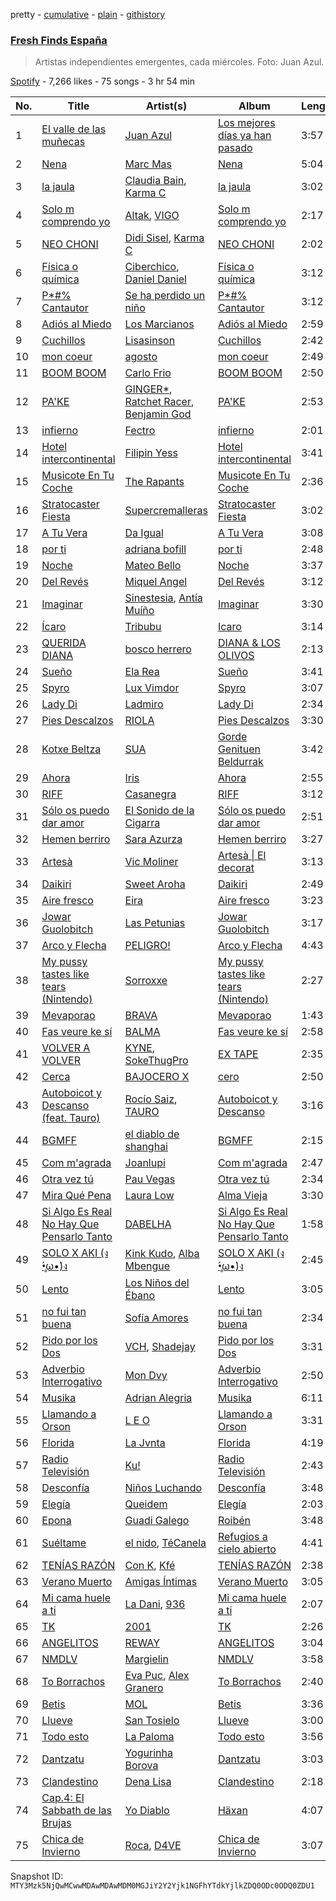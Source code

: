 pretty - [cumulative](/playlists/cumulative/37i9dQZF1DWVhn3qoy98w6.md) - [plain](/playlists/plain/37i9dQZF1DWVhn3qoy98w6) - [githistory](https://github.githistory.xyz/mackorone/spotify-playlist-archive/blob/main/playlists/plain/37i9dQZF1DWVhn3qoy98w6)

### [Fresh Finds España](https://open.spotify.com/playlist/37i9dQZF1DWVhn3qoy98w6)

> Artistas independientes emergentes, cada miércoles\. Foto: Juan Azul.

[Spotify](https://open.spotify.com/user/spotify) - 7,266 likes - 75 songs - 3 hr 54 min

| No. | Title | Artist(s) | Album | Length |
|---|---|---|---|---|
| 1 | [El valle de las muñecas](https://open.spotify.com/track/34OHLXoeVbUOuNmSHolOtj) | [Juan Azul](https://open.spotify.com/artist/2Vn6T7bYqhxrrgrlMtIriw) | [Los mejores días ya han pasado](https://open.spotify.com/album/24AR0hGrrhMHMRUXJ2FFb5) | 3:57 |
| 2 | [Nena](https://open.spotify.com/track/66T2lsNKZwjxXKmkE0DWxS) | [Marc Mas](https://open.spotify.com/artist/2Afa8bc03hUILSCuypSSzt) | [Nena](https://open.spotify.com/album/51MWrSClYZTToOAm5luHrV) | 5:04 |
| 3 | [la jaula](https://open.spotify.com/track/1Be3ou3Z5sBq0qwgR6ymIz) | [Claudia Bain](https://open.spotify.com/artist/0HpMnoBW5aeXNr9tWZyPWt), [Karma C](https://open.spotify.com/artist/0o5CzIkmDyHMF4yG4CrAxh) | [la jaula](https://open.spotify.com/album/2q7xnQethPPhteviQSVkZf) | 3:02 |
| 4 | [Solo m comprendo yo](https://open.spotify.com/track/1YlmUhpJZs9jWRBcZlJJCS) | [Altak](https://open.spotify.com/artist/6u7wmFbrMYOGV7Z7dIDfhf), [VIGO](https://open.spotify.com/artist/4439H0odnAN0ToEUclZGiS) | [Solo m comprendo yo](https://open.spotify.com/album/2P8KulDZOIhylneFbOJ5ez) | 2:17 |
| 5 | [NEO CHONI](https://open.spotify.com/track/3mYn9TypM6hFirz9uonaEv) | [Didi Sisel](https://open.spotify.com/artist/0sZKNV4G3bbHKQ0Sj75twq), [Karma C](https://open.spotify.com/artist/0o5CzIkmDyHMF4yG4CrAxh) | [NEO CHONI](https://open.spotify.com/album/4Mpmpt6rI9AlwJmTxP12nT) | 2:02 |
| 6 | [Física o química](https://open.spotify.com/track/5SpOe3kgL1Lte3vGDKAggs) | [Ciberchico](https://open.spotify.com/artist/2Y6MpHfkkDuoc4x47xcdho), [Daniel Daniel](https://open.spotify.com/artist/63hRgCbTdP3yf4IdYZ2AID) | [Física o química](https://open.spotify.com/album/4frEbMcP4umG8Ue6CNHIrO) | 3:12 |
| 7 | [P\*\#% Cantautor](https://open.spotify.com/track/5vEE3mNVCgHvcFH9nI4TgU) | [Se ha perdido un niño](https://open.spotify.com/artist/3hBFtHSUfUl6qa3NdDnUbL) | [P\*\#% Cantautor](https://open.spotify.com/album/27OhREemhxU6SiqOPON0mP) | 3:12 |
| 8 | [Adiós al Miedo](https://open.spotify.com/track/22mnozR3TPbB5dmrMnn9oq) | [Los Marcianos](https://open.spotify.com/artist/22vPwyMSQGGxwRKounapT9) | [Adiós al Miedo](https://open.spotify.com/album/7EAe9nadi0tHYarjarNEwc) | 2:59 |
| 9 | [Cuchillos](https://open.spotify.com/track/4vEutziRAYewCT97ziq48J) | [Lisasinson](https://open.spotify.com/artist/0bvq2O2MrIINNOJTVuqQ32) | [Cuchillos](https://open.spotify.com/album/2WXVOnXCzcgoCcFQBjTlBX) | 2:42 |
| 10 | [mon coeur](https://open.spotify.com/track/0hKzREmqBhDJGyGEonMXRQ) | [agosto](https://open.spotify.com/artist/0WSxxeaRyEijDqsE2TziXK) | [mon coeur](https://open.spotify.com/album/5gHZ4H1tfoG8nn2sgjJJnL) | 2:49 |
| 11 | [BOOM BOOM](https://open.spotify.com/track/4vfnHSNdl8PVRkQlceU9lC) | [Carlo Frio](https://open.spotify.com/artist/2ZkSJkvuz5kzvPe4ff1jqc) | [BOOM BOOM](https://open.spotify.com/album/6CRlf5NxPQkzZF5ZhPajvU) | 2:50 |
| 12 | [PA'KE](https://open.spotify.com/track/42OBlkU7tnIG3OXCvrMUSP) | [GINGER\*](https://open.spotify.com/artist/4u3OXMzSp3Z6oAbWpqKz1e), [Ratchet Racer](https://open.spotify.com/artist/41YGhblkQx83QlcTseXks5), [Benjamin God](https://open.spotify.com/artist/6E8vPpbr9BcodWVWbwznij) | [PA'KE](https://open.spotify.com/album/4m2MlGw03o7WeQtYGN6uKV) | 2:53 |
| 13 | [infierno](https://open.spotify.com/track/5EbwaqVKKzwZTslv4Zpmom) | [Fectro](https://open.spotify.com/artist/34Tgpgu56FedPkQ23qcq1M) | [infierno](https://open.spotify.com/album/4Vr97CV6za00a9eKY1HBr6) | 2:01 |
| 14 | [Hotel intercontinental](https://open.spotify.com/track/2XLMBBgObZW1lesyKH0okE) | [Filipin Yess](https://open.spotify.com/artist/7hr1ydc5Cy7XA7jeMeyZti) | [Hotel intercontinental](https://open.spotify.com/album/0w5rFmaVhlUYAbVixWWh6N) | 3:41 |
| 15 | [Musicote En Tu Coche](https://open.spotify.com/track/3E1qPGRKHTCOToI8NVz1rO) | [The Rapants](https://open.spotify.com/artist/6n9E45r5Ewzy1qXMqSVMA7) | [Musicote En Tu Coche](https://open.spotify.com/album/0EEPm0bQ2OsJr53f3ov9SO) | 2:36 |
| 16 | [Stratocaster Fiesta](https://open.spotify.com/track/4FQ7rRoB29fItLov2M6GHQ) | [Supercremalleras](https://open.spotify.com/artist/4cAysvzMGJCTc4696hNE15) | [Stratocaster Fiesta](https://open.spotify.com/album/28XNWgzQ105SlKmn28Si2K) | 3:02 |
| 17 | [A Tu Vera](https://open.spotify.com/track/7C1gV8BrHOnfLcyh0zTXoH) | [Da Igual](https://open.spotify.com/artist/4321W7imSCftQ5Dnoq3LKe) | [A Tu Vera](https://open.spotify.com/album/2ciN0fskn1z7y8sgCaeSB4) | 3:08 |
| 18 | [por ti](https://open.spotify.com/track/3RE16JsXNDWkSaWQbkj8dz) | [adriana bofill](https://open.spotify.com/artist/2MS7RenkEdhtLAmdqSLmFN) | [por ti](https://open.spotify.com/album/02N1Qn2FT8N0ARbKAaDY95) | 2:48 |
| 19 | [Noche](https://open.spotify.com/track/5AQRdDB9VB5ltqiRTdobCK) | [Mateo Bello](https://open.spotify.com/artist/47jnmV5l8x5UZtsifCJAaU) | [Noche](https://open.spotify.com/album/7rk0sRF4D61PVjjgetEiZF) | 3:37 |
| 20 | [Del Revés](https://open.spotify.com/track/0gEz9vaHYC7CaVkmqwQyIh) | [Miquel Angel](https://open.spotify.com/artist/1MjAoX6mkGiGMhIQfAmbG3) | [Del Revés](https://open.spotify.com/album/67m0seS2yo06Jgv8XBjOpc) | 3:12 |
| 21 | [Imaginar](https://open.spotify.com/track/4O8zQETf01vrCVlWOEHHDR) | [Sinestesia](https://open.spotify.com/artist/5p4TrwDQQcCgNpTXYLlzr9), [Antía Muíño](https://open.spotify.com/artist/0ecHgq56xOnMWAfLwvyFV1) | [Imaginar](https://open.spotify.com/album/7ruWyHSNBgkPc0jeygkR56) | 3:30 |
| 22 | [Ícaro](https://open.spotify.com/track/34Vj2yLLyGkXpVLjXNfRPN) | [Tribubu](https://open.spotify.com/artist/4JqmyJee1em3uw240vlPYL) | [Icaro](https://open.spotify.com/album/0HbCsTiw7QcJSY1WBMlGUq) | 3:14 |
| 23 | [QUERIDA DIANA](https://open.spotify.com/track/5xefpkk2rXRzUFZA1obGZP) | [bosco herrero](https://open.spotify.com/artist/2k74pCf0NdIPHGCpwocdxG) | [DIANA & LOS OLIVOS](https://open.spotify.com/album/3eVg19XI7Veh7JJWtoPiWm) | 2:13 |
| 24 | [Sueño](https://open.spotify.com/track/2ALcCT2uuJzgWnQRS7PcSH) | [Ela Rea](https://open.spotify.com/artist/5KUsgTBOSPOKlv7doXU9H6) | [Sueño](https://open.spotify.com/album/3eRi2kbJzfycmZlyHs5TOZ) | 3:41 |
| 25 | [Spyro](https://open.spotify.com/track/76kvXrlKSu5XF8pIoPnIWC) | [Lux Vimdor](https://open.spotify.com/artist/5MSARlILztDOl23Gc3mqI8) | [Spyro](https://open.spotify.com/album/0dvRm9ckOfG1EQ1CgrZnMx) | 3:07 |
| 26 | [Lady Di](https://open.spotify.com/track/0bDPPFxtiBritMOzMywxeY) | [Ladmiro](https://open.spotify.com/artist/711UjM31liD4hIIBkgwHKP) | [Lady Di](https://open.spotify.com/album/0eCs5MkgSfJqstZQayXbUQ) | 2:34 |
| 27 | [Pies Descalzos](https://open.spotify.com/track/6OHHbZlKgFE0qHumroVxTn) | [RIOLA](https://open.spotify.com/artist/3Ri2BjKwyDM96dsOzYL5r9) | [Pies Descalzos](https://open.spotify.com/album/4MTmhszFXXl9m2HKhfBvxZ) | 3:30 |
| 28 | [Kotxe Beltza](https://open.spotify.com/track/4WwrRIRbed5zGMKvK5ENXk) | [SUA](https://open.spotify.com/artist/3A0FoZWEpr8wHWN2Esmac8) | [Gorde Genituen Beldurrak](https://open.spotify.com/album/7AlgnQGgqJA2auwFYMtp7V) | 3:42 |
| 29 | [Ahora](https://open.spotify.com/track/5lI7VMFQlf90PsWxcFgDSu) | [Iris](https://open.spotify.com/artist/5lHuOxpSb1T1dCtgO7twsC) | [Ahora](https://open.spotify.com/album/6LZT00x3ShPQAAyEahc2y2) | 2:55 |
| 30 | [RIFF](https://open.spotify.com/track/09CHTBJZcNa44I5TVLoEp7) | [Casanegra](https://open.spotify.com/artist/3XYrqyJMN7Ah0DerF3NOdE) | [RIFF](https://open.spotify.com/album/2nD2hBek69Igev9dyeeG0Z) | 3:12 |
| 31 | [Sólo os puedo dar amor](https://open.spotify.com/track/344UZhT6lsxDTrpXsoRocX) | [El Sonido de la Cigarra](https://open.spotify.com/artist/3G9MEQ7WZmW7W8re4m7y9c) | [Sólo os puedo dar amor](https://open.spotify.com/album/3qudFSKQaSCepBwCYJV2be) | 2:51 |
| 32 | [Hemen berriro](https://open.spotify.com/track/3S4icipl7PLaAyg5BwPerH) | [Sara Azurza](https://open.spotify.com/artist/5vaz81mmdIVpIABqIbxXqR) | [Hemen berriro](https://open.spotify.com/album/5SVjIJwGTFeJPUTbedQQP7) | 3:27 |
| 33 | [Artesà](https://open.spotify.com/track/37gxrXAIKbzUA4Zh2L9W3W) | [Vic Moliner](https://open.spotify.com/artist/575ikWoIgLK88O2FAQ6kPf) | [Artesà \| El decorat](https://open.spotify.com/album/5m32DsIYy945M3TesLuE1Z) | 3:13 |
| 34 | [Daikiri](https://open.spotify.com/track/36fFR5Dev1Q4sBzwLSp4AN) | [Sweet Aroha](https://open.spotify.com/artist/239oOcVIqLlsYWE74ttLnC) | [Daikiri](https://open.spotify.com/album/6NiZ3NSIuVeFzllXVAblMK) | 2:49 |
| 35 | [Aire fresco](https://open.spotify.com/track/0ZxHrvkHgth2T7JirK4ZvE) | [Eira](https://open.spotify.com/artist/2Wxv0u0QvT9nBcdRxv6G9v) | [Aire fresco](https://open.spotify.com/album/1tDdeikwHt5D2TH8v9dqCJ) | 3:23 |
| 36 | [Jowar Guolobitch](https://open.spotify.com/track/2oyyeylOGnzSSERKuZiUPI) | [Las Petunias](https://open.spotify.com/artist/5ahvDss0AH60cd2AWqoU1r) | [Jowar Guolobitch](https://open.spotify.com/album/1NVkIIK0W1RnktuK1YKHfO) | 3:17 |
| 37 | [Arco y Flecha](https://open.spotify.com/track/3Sp2TKqbsUzvswJDrCpy30) | [PELIGRO!](https://open.spotify.com/artist/3FDCL5TTPpKM5liVuuU0f3) | [Arco y Flecha](https://open.spotify.com/album/3LastyjHlB3B9gIzTTHnKN) | 4:43 |
| 38 | [My pussy tastes like tears \(Nintendo\)](https://open.spotify.com/track/25JZRVdTrDaV2df2r56fan) | [Sorroxxe](https://open.spotify.com/artist/0zxxL9BwUqEZ0YMRT5Cezy) | [My pussy tastes like tears \(Nintendo\)](https://open.spotify.com/album/5FUiaADr4ez8011VLATvIZ) | 2:27 |
| 39 | [Mevaporao](https://open.spotify.com/track/3vc32lzMloEN80JB28d5KY) | [BRAVA](https://open.spotify.com/artist/3O2c7Rx1wcqMVkq9pZn4WZ) | [Mevaporao](https://open.spotify.com/album/1ZtI2STepTGZHjcQGL71lH) | 1:43 |
| 40 | [Fas veure ke sí](https://open.spotify.com/track/5rDxVWl6N5lFVXYbF5MzQO) | [BALMA](https://open.spotify.com/artist/120KlGliWpuFD6rw7oiLAH) | [Fas veure ke sí](https://open.spotify.com/album/1XBhxUjbQ03kNdorgeOIE7) | 2:58 |
| 41 | [VOLVER A VOLVER](https://open.spotify.com/track/7GSoYbLjVy2BIpLdvZtIIg) | [KYNE](https://open.spotify.com/artist/0RRa1tJbRhkUZsfrVh6524), [SokeThugPro](https://open.spotify.com/artist/44nEKYuxqc1juQ79QsVOl0) | [EX TAPE](https://open.spotify.com/album/6x0qXIy7gbejQ31b6ZbAId) | 2:35 |
| 42 | [Cerca](https://open.spotify.com/track/3r6OZbeJAlW5GVnBc8krZK) | [BAJOCERO X](https://open.spotify.com/artist/0zry48rNmbs7Qd3gM4YkEq) | [cero](https://open.spotify.com/album/5f5e2i8QT37xUNaXMBXslA) | 2:50 |
| 43 | [Autoboicot y Descanso \(feat\. Tauro\)](https://open.spotify.com/track/1z31ry66LJcIQjjrNfXnYV) | [Rocío Saiz](https://open.spotify.com/artist/6J7Piqvg9Y5aIOFq6DuJtm), [TAURO](https://open.spotify.com/artist/2B76nxBwYVPBmWnqUqbsIN) | [Autoboicot y Descanso](https://open.spotify.com/album/4HMNjaeMuTR4xriTBGOV2H) | 3:16 |
| 44 | [BGMFF](https://open.spotify.com/track/3FxQPN801ohhZI6EdNGVPl) | [el diablo de shanghai](https://open.spotify.com/artist/6SOoncS0Wc2j36swbwzSWt) | [BGMFF](https://open.spotify.com/album/4zqnBySsI6zDx2OPOCTsuq) | 2:15 |
| 45 | [Com m'agrada](https://open.spotify.com/track/3ViFfeSMTKv8lfV3iUK5ob) | [Joanlupi](https://open.spotify.com/artist/7zMFWlHGvfAg6M2FFN0tR1) | [Com m'agrada](https://open.spotify.com/album/5Rm9zb8ogWhHCquXBtke87) | 2:47 |
| 46 | [Otra vez tú](https://open.spotify.com/track/4bJSwXdl4LkeukKAq1Coy1) | [Pau Vegas](https://open.spotify.com/artist/5os3rIfiiErtNRocvMePpc) | [Otra vez tú](https://open.spotify.com/album/1h7ite4J4nV3Z3LwxsXBC3) | 2:34 |
| 47 | [Mira Qué Pena](https://open.spotify.com/track/4sYwIBuj3UB9zgdIEfyxMy) | [Laura Low](https://open.spotify.com/artist/0TD9M7dcY312PKiZ8nukgT) | [Alma Vieja](https://open.spotify.com/album/7os6rF7PFQnyPgRlzwwjES) | 3:30 |
| 48 | [Si Algo Es Real No Hay Que Pensarlo Tanto](https://open.spotify.com/track/5VIEiVFL2bhmjo5MoUHOQ9) | [DABELHA](https://open.spotify.com/artist/3fYDVIrUOpGnUxHmTOxroI) | [Si Algo Es Real No Hay Que Pensarlo Tanto](https://open.spotify.com/album/4vr83f1p97OtB6DZPoKAj9) | 1:58 |
| 49 | [SOLO X AKI \(ง •̥́ω•̀\)ง](https://open.spotify.com/track/2qVuHflquq941gkT3mJyIb) | [Kink Kudo](https://open.spotify.com/artist/3Q0NZIwDnlkkh66dz8NJNh), [Alba Mbengue](https://open.spotify.com/artist/3qgzGkZtMWhw3seBssVWWW) | [SOLO X AKI \(ง •̥́ω•̀\)ง](https://open.spotify.com/album/5uQ9fjJ0zS2NggLDdNCtaY) | 2:45 |
| 50 | [Lento](https://open.spotify.com/track/6smPtK3VWTVPSh1fIlSPRJ) | [Los Niños del Ébano](https://open.spotify.com/artist/0Rm6VntrAsGQUh7GUqbzUC) | [Lento](https://open.spotify.com/album/5zjD7QSrASyw8DMT8Fe4tA) | 3:05 |
| 51 | [no fui tan buena](https://open.spotify.com/track/6BDLRKLrW4Ebo1G8USnjB8) | [Sofía Amores](https://open.spotify.com/artist/6jXX146p0AOeMFnndQH3cQ) | [no fui tan buena](https://open.spotify.com/album/6RMXgu3YX8lwQLmtPelavr) | 2:34 |
| 52 | [Pido por los Dos](https://open.spotify.com/track/1EM3fZoTfAFCpdYhThCwTi) | [VCH](https://open.spotify.com/artist/1sJ7KDlusZKSV1lje0IP1x), [Shadejay](https://open.spotify.com/artist/5wmg3uz0BUC23NplYdlaUO) | [Pido por los Dos](https://open.spotify.com/album/5BSSFVeqtMHxAmd65jo0KH) | 3:31 |
| 53 | [Adverbio Interrogativo](https://open.spotify.com/track/7G4H0MSlxFeXfDFRE3Cpgs) | [Mon Dvy](https://open.spotify.com/artist/7MoX5e6PR4dvaoCXKXgZQ6) | [Adverbio Interrogativo](https://open.spotify.com/album/0T3mJHHD99L6RUYGMyyOrD) | 2:50 |
| 54 | [Musika](https://open.spotify.com/track/0RGewG7ERT2cYdEGzLuZTY) | [Adrian Alegria](https://open.spotify.com/artist/24w4dGFG8bDi3wG1qbnDM7) | [Musika](https://open.spotify.com/album/3RgzOkmnpt3z3GdLzfftIu) | 6:11 |
| 55 | [Llamando a Orson](https://open.spotify.com/track/4BZnOWgnNV1ayvAsByp3Kp) | [L E O](https://open.spotify.com/artist/3NlTAtfmLjoRSJ0vzck3G2) | [Llamando a Orson](https://open.spotify.com/album/0ghw5RE3TBjJf2P2eva28r) | 3:31 |
| 56 | [Florida](https://open.spotify.com/track/0nbf1fJ3Acs8W2K4TGuyUX) | [La Jvnta](https://open.spotify.com/artist/1wHptSDgqHuIBNzx5YbdkH) | [Florida](https://open.spotify.com/album/3LQ5luszswBH9sbp67fkqt) | 4:19 |
| 57 | [Radio Televisión](https://open.spotify.com/track/17222xMDd325ytTCKkyJ7u) | [Ku!](https://open.spotify.com/artist/7kx4gR61QqGy1RCrbaxr9n) | [Radio Televisión](https://open.spotify.com/album/6akyPwzcZd7gA1GmCTfcJw) | 2:43 |
| 58 | [Desconfía](https://open.spotify.com/track/4g5E2lrh7pqczz59XCeeyn) | [Niños Luchando](https://open.spotify.com/artist/32ssrEXNswpY4dF56WYYZl) | [Desconfía](https://open.spotify.com/album/0bEH4rhUaB5p1VKafxgLPv) | 3:48 |
| 59 | [Elegía](https://open.spotify.com/track/66clRTK5ktdoKdgKj1TDM1) | [Queidem](https://open.spotify.com/artist/1Rhh50B7hX1KLom9agA3Cf) | [Elegía](https://open.spotify.com/album/0bnd3xPxHs6YSjmdE4rjKZ) | 2:03 |
| 60 | [Epona](https://open.spotify.com/track/0x8RsUvC9ADUNamA4i61qy) | [Guadi Galego](https://open.spotify.com/artist/4qiV7esJIt796GLcTRO0a4) | [Roibén](https://open.spotify.com/album/06HGr2YDlLeCM4wioL4AoM) | 3:48 |
| 61 | [Suéltame](https://open.spotify.com/track/4trQ3IsmUhTIycT2Yp2AdV) | [el nido](https://open.spotify.com/artist/6o6UaIWvzYLItWbkQtUbka), [TéCanela](https://open.spotify.com/artist/7DqUxnbDJwdpFRS8rIgVy0) | [Refugios a cielo abierto](https://open.spotify.com/album/0ijwVJpnodI0Zbt9CLOQjz) | 4:41 |
| 62 | [TENÍAS RAZÓN](https://open.spotify.com/track/2X50m2Lyj20qgymNEyWrJz) | [Con K](https://open.spotify.com/artist/0HFSv9JWkZcY2K4yLGNaHS), [Kfé](https://open.spotify.com/artist/21Oja0BVOrXu4kGqK8MfDF) | [TENÍAS RAZÓN](https://open.spotify.com/album/6xTH821GcnRoq3B2S7PiZF) | 2:38 |
| 63 | [Verano Muerto](https://open.spotify.com/track/3619IbafZNHJpkAgXaa2n7) | [Amigas Íntimas](https://open.spotify.com/artist/3UUAW3F5qqRQrTvAHuAarw) | [Verano Muerto](https://open.spotify.com/album/4aeMLcjzuN4VBDBxr0Ypvp) | 3:05 |
| 64 | [Mi cama huele a ti](https://open.spotify.com/track/4s5kWwIvjdGROkGS2kQ38V) | [La Dani](https://open.spotify.com/artist/3TJq3RpStgVuYfSyZ1jQJS), [936](https://open.spotify.com/artist/4zbUEP4kM8M21YqMtWbP0v) | [Mi cama huele a ti](https://open.spotify.com/album/2PqaGm3QH7uXQfWs3nB0pt) | 2:07 |
| 65 | [TK](https://open.spotify.com/track/4iPtYxmNRyirGxbA9tHM85) | [2001](https://open.spotify.com/artist/4ptSxeecnfuKKrOm7oCVPT) | [TK](https://open.spotify.com/album/08RDZE517heZAGdYviYRcu) | 2:26 |
| 66 | [ANGELITOS](https://open.spotify.com/track/3QKrnBpFuDbyfj2dpKK1Ae) | [REWAY](https://open.spotify.com/artist/2zPKKlOYbIFo1OayeSLF9C) | [ANGELITOS](https://open.spotify.com/album/51jnFV59JskQyvcvfp0wHX) | 3:04 |
| 67 | [NMDLV](https://open.spotify.com/track/4eAFArk45q3jk70ssY3jMf) | [Margielin](https://open.spotify.com/artist/0Kp2ACUPUbT5GK7gOo6M40) | [NMDLV](https://open.spotify.com/album/1UcPmHrhoOPtIwCTrYGpRF) | 3:58 |
| 68 | [To Borrachos](https://open.spotify.com/track/22LIk5dy9vKKEOmBuozc6Y) | [Eva Puc](https://open.spotify.com/artist/2zA0HW4T836wu7h3atnUiO), [Alex Granero](https://open.spotify.com/artist/1g3OTLUr6xaFaiB01k9gw2) | [To Borrachos](https://open.spotify.com/album/1UN3z7FDBA95Cj2xS0hYdT) | 2:40 |
| 69 | [Betis](https://open.spotify.com/track/3Pc4wTHZmOP6TrqmZGHUSR) | [MOL](https://open.spotify.com/artist/0kcjwgqgT7QdNONFwVgQQX) | [Betis](https://open.spotify.com/album/1wZJgeR3nD9qCFu6Ft8oIc) | 3:36 |
| 70 | [Llueve](https://open.spotify.com/track/0k1MYaKJFvChRAm3dx8Ce5) | [San Tosielo](https://open.spotify.com/artist/1Vp0zKCF6r1aut8Emx7CHH) | [Llueve](https://open.spotify.com/album/5twgYHYuQrtXvOzrcTBKJ3) | 3:00 |
| 71 | [Todo esto](https://open.spotify.com/track/2CInTjiAuiDmXCu1KFwnje) | [La Paloma](https://open.spotify.com/artist/6poevqCIGOy8886WKNTHkv) | [Todo esto](https://open.spotify.com/album/7x0iimj0cN4ydG2P9zk0dg) | 3:56 |
| 72 | [Dantzatu](https://open.spotify.com/track/6wAvpCOzFcBqRqdg4Ewlkl) | [Yogurinha Borova](https://open.spotify.com/artist/3wI2ad0IMc8rms3cbGSFJA) | [Dantzatu](https://open.spotify.com/album/6IAloiruG8IcqHV0hMlaHf) | 3:03 |
| 73 | [Clandestino](https://open.spotify.com/track/2xXANCFUNP4MjoK6ABuBa5) | [Dena Lisa](https://open.spotify.com/artist/1cdYg5Jv7PRlRFWV9QWGNB) | [Clandestino](https://open.spotify.com/album/7CzLFyzkfo6UcfifvvdOkK) | 2:18 |
| 74 | [Cap.4: El Sabbath de las Brujas](https://open.spotify.com/track/5BnzY7dZ0Ws2SPXeuQlAFZ) | [Yo Diablo](https://open.spotify.com/artist/5Z38kr6DZXdvG4A3fQVu2W) | [Häxan](https://open.spotify.com/album/73dHfYxUCu6FCSJJOfgsUW) | 4:07 |
| 75 | [Chica de Invierno](https://open.spotify.com/track/2jUzlW1aXULrNudLEILuy2) | [Roca](https://open.spotify.com/artist/0jMfFyuqbWKfmeFA1ML0bw), [D4VE](https://open.spotify.com/artist/1dFwhIa38xisBoXpaSGhnt) | [Chica de Invierno](https://open.spotify.com/album/6XCiiKIxVsmt1V2jy9TVTC) | 3:07 |

Snapshot ID: `MTY3Mzk5NjQwMCwwMDAwMDAwMDM0MGJiY2Y2Yjk1NGFhYTdkYjlkZDQ0ODc0ODQ0ZDU1`
